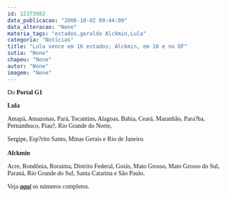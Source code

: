 ```yaml
---
id: 12373082
data_publicacao: "2006-10-02 09:44:00"
data_alteracao: "None"
materia_tags: "estados,geraldo Alckmin,Lula"
categoria: "Notícias"
title: "Lula vence em 16 estados; Alckmin, em 10 e no DF"
sutia: "None"
chapeu: "None"
autor: "None"
imagem: "None"
---
```

<p><P><FONT face=Verdana>Do <STRONG>Portal G1</STRONG></FONT></P></p>
<p><P><FONT face=Verdana><STRONG>Lula</STRONG></FONT></P></p>
<p><P><FONT face=Verdana>Amapá, Amazonas, Pará, Tocantins, Alagoas, Bahia, Ceará, Maranhão, Para?ba, Pernambuco, Piau?, Rio Grande do Norte,</p>
<p> Sergipe, Esp?rito Santo, Minas Gerais e Rio de Janeiro.<BR>&nbsp;<BR><STRONG>Alckmin</STRONG></FONT></P></p>
<p><P><FONT face=Verdana>Acre, Rondônia, Roraima, Distrito Federal, Goiás, Mato Grosso, Mato Grosso do Sul, Paraná, Rio Grande do Sul, Santa Catarina e São Paulo.</FONT></P></p>
<p><P><FONT face=Verdana>Veja <STRONG><EM><A href=\"https://g1.globo.com/Noticias/Eleicoes/0,,AA1294322-6282-23,00.html\" target=_blank>aqui</A></EM></STRONG> os números completos.</FONT></P> </p>
